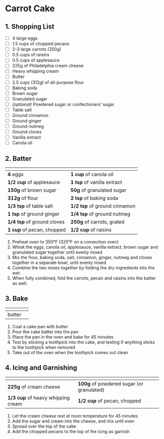 # Carrot Cake

## 1. Shopping List
- [ ] 4 large eggs
- [ ] 1.5 cups of chopped pecans
- [ ] 2-3 large carrots (250g)
- [ ] 0.5 cups of raisins
- [ ] 0.5 cups of applesauce
- [ ] 225g of Philadelphia cream cheese
- [ ] Heavy whipping cream
- [ ] Butter 
- [ ] 2.5 cups (312g) of all-purpose flour
- [ ] Baking soda
- [ ] Brown sugar
- [ ] Granulated sugar
- [ ] *(optional)* Powdered sugar or confectioners' sugar
- [ ] Table salt
- [ ] Ground cinnamon
- [ ] Ground ginger
- [ ] Ground nutmeg
- [ ] Ground cloves
- [ ] Vanilla extract
- [ ] Canola oil

## 2. Batter
|<!-- -->|<!-- -->|
|---|---|
| **4** eggs | **1 cup** of canola oil |
| **1/2 cup** of applesauce | **1 tsp** of vanilla extract |
| **150g** of brown sugar | **50g** of granulated sugar
| **312g** of flour | **2 tsp** of baking soda |
| **1/3 tsp** of table salt | **1/2 tsp** of ground cinnamon |
| **1 tsp** of ground ginger | **1/4 tsp** of ground nutmeg |
| **1/4 tsp** of ground cloves | **250g** of carrots, grated |
| **1 cup** of pecan, chopped | **1/2 cup** of raisins |

1. Preheat oven to 350°F (325°F on a convection oven)
2. Whisk the eggs, canola oil, applesauce, vanilla extract, brown sugar and granulated sugar together until evenly mixed
3. Mix the flour, baking soda, salt, cinnamon, ginger, nutmeg and cloves together in a separate bowl, until evenly mixed
4. Combine the two mixes together by folding the dry ingredients into the wet.
5. When fully combined, fold the carrots, pecan and raisins into the batter as well.

## 3. Bake
|<!-- -->|<!-- -->|
|---|---|
| butter | |

1. Coat a cake pan with butter
2. Pour the cake batter into the pan
3. Place the pan in the oven and bake for 45 minutes
4. Test by sticking a toothpick into the cake, and testing if anything sticks to the toothpick when removed
5. Take out of the oven when the toothpick comes out clean

## 4. Icing and Garnishing
|<!-- -->|<!-- -->|
|---|---|
| **225g** of cream cheese | **100g** of powdered sugar (or granulated) |
| **1/3 cup** of heavy whipping cream | **1/2 cup** of pecan, chopped |

1. Let the cream cheese rest at room temperature for 45 minutes
2. Add the sugar and cream into the cheese, and mix until even
3. Spread over the top of the cake
4. Add the chopped pecans to the top of the icing as garnish